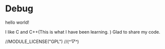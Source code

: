 # Debug
hello world!


I like C and C++(This is what I have been learning. )
Glad to share my code.


//MODULE_LICENSE("GPL")
//(*^▽^*)
